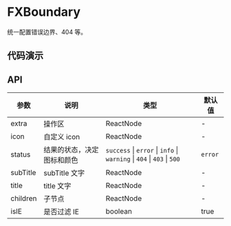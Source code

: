 <!--
 * @Author: xinxu
 * @Date: 2023-03-22 11:35:13
 * @LastEditors: xinxu
 * @LastEditTime: 2023-03-23 09:44:30
 * @FilePath: /fx-components/packages/boundary/src/boundary.md
-->

# FXBoundary

统一配置错误边界、404 等。

## 代码演示

<code src="./demos/boundary.tsx" background="hsl(220,23%,97%)" title="错误边界"></code>

<code src="./demos/404.tsx" background="hsl(220,23%,97%)" title="404"></code>

## API

| 参数     | 说明                       | 类型                                                                   | 默认值   |
| -------- | -------------------------- | ---------------------------------------------------------------------- | -------- |
| extra    | 操作区                     | ReactNode                                                              | -        |
| icon     | 自定义 icon                | ReactNode                                                              | -        |
| status   | 结果的状态，决定图标和颜色 | `success` \| `error` \| `info` \| `warning` \| `404` \| `403` \| `500` | `error ` |
| subTitle | subTitle 文字              | ReactNode                                                              | -        |
| title    | title 文字                 | ReactNode                                                              | -        |
| children | 子节点                     | ReactNode                                                              | -        |
| isIE     | 是否过滤 IE                | boolean                                                                | true     |
